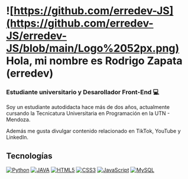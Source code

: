 # ![https://github.com/erredev-JS](https://github.com/erredev-JS/erredev-JS/blob/main/Logo%2052px.png) Hola, mi nombre es Rodrigo Zapata (erredev)
### Estudiante universitario y Desarollador Front-End 💻


Soy un estudiante autodidacta hace más de dos años, actualmente cursando la Tecnicatura Universitaria en Programación en la UTN - Mendoza.

Además me gusta  divulgar  contenido relacionado en TikTok, YouTube y LinkedIn.

##  Tecnologías

[![Python](https://img.shields.io/badge/Python-yellow?style=for-the-badge&logo=python&logoColor=white&labelColor=8A2BE2)]()
[![JAVA](https://img.shields.io/badge/Java-ED8BE0?style=for-the-badge&logo=openjdk&logoColor=white&labelColor=8A2BE2)]()
[![HTML5](https://img.shields.io/badge/HTML5-E34F26?style=for-the-badge&logo=html5&logoColor=white&labelColor=8A2BE2)]()
[![CSS3](https://img.shields.io/badge/CSS3-1572B6?style=for-the-badge&logo=css3&logoColor=white&labelColor=8A2BE2)]()
[![JavaScript](https://img.shields.io/badge/JavaScript-F7DF1E?style=for-the-badge&logo=javascript&logoColor=white&labelColor=8A2BE2)]()
[![MySQL](https://img.shields.io/badge/MySQL-4479A1?style=for-the-badge&logo=mysql&logoColor=white&labelColor=8A2BE2)]()
